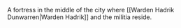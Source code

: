A fortress in the middle of the city where [[Warden Hadrik Dunwarren|Warden Hadrik]] and the militia reside.